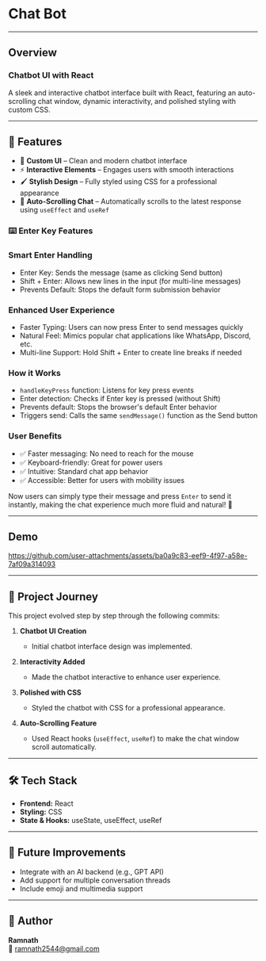 # Chat Bot

---

**<h2>Overview</h2>**

**<h3>Chatbot UI with React</h3>**
A sleek and interactive chatbot interface built with React, featuring an auto-scrolling chat window, dynamic interactivity, and polished styling with custom CSS.

---

## 🚀 Features  

- 🎨 **Custom UI** – Clean and modern chatbot interface  
- ⚡ **Interactive Elements** – Engages users with smooth interactions  
- 🖌️ **Stylish Design** – Fully styled using CSS for a professional appearance  
- 🔄 **Auto-Scrolling Chat** – Automatically scrolls to the latest response using `useEffect` and `useRef`

### ⌨️ Enter Key Features

### Smart Enter Handling
- Enter Key: Sends the message (same as clicking Send button)
- Shift + Enter: Allows new lines in the input (for multi-line messages)
- Prevents Default: Stops the default form submission behavior

### Enhanced User Experience
- Faster Typing: Users can now press Enter to send messages quickly
- Natural Feel: Mimics popular chat applications like WhatsApp, Discord, etc.
- Multi-line Support: Hold Shift + Enter to create line breaks if needed

### How it Works
- `handleKeyPress` function: Listens for key press events
- Enter detection: Checks if Enter key is pressed (without Shift)
- Prevents default: Stops the browser's default Enter behavior
- Triggers send: Calls the same `sendMessage()` function as the Send button

### User Benefits
- ✅ Faster messaging: No need to reach for the mouse
- ✅ Keyboard-friendly: Great for power users
- ✅ Intuitive: Standard chat app behavior
- ✅ Accessible: Better for users with mobility issues

Now users can simply type their message and press `Enter` to send it instantly, making the chat experience much more fluid and natural! 🚀

---

## Demo

https://github.com/user-attachments/assets/ba0a9c83-eef9-4f97-a58e-7af09a314093

---

## 📖 Project Journey  
This project evolved step by step through the following commits:  

1. **Chatbot UI Creation**  
   - Initial chatbot interface design was implemented.  

2. **Interactivity Added**  
   - Made the chatbot interactive to enhance user experience.  

3. **Polished with CSS**  
   - Styled the chatbot with CSS for a professional appearance.  

4. **Auto-Scrolling Feature**  
   - Used React hooks (`useEffect`, `useRef`) to make the chat window scroll automatically.  

---

## 🛠️ Tech Stack  

- **Frontend:** React  
- **Styling:** CSS  
- **State & Hooks:** useState, useEffect, useRef

--- 

## 🎯 Future Improvements  

- Integrate with an AI backend (e.g., GPT API)  
- Add support for multiple conversation threads  
- Include emoji and multimedia support  

---

## 👤 Author  

**Ramnath**  
📧 [ramnath2544@gmail.com](mailto:ramnath2544@gmail.com)  









